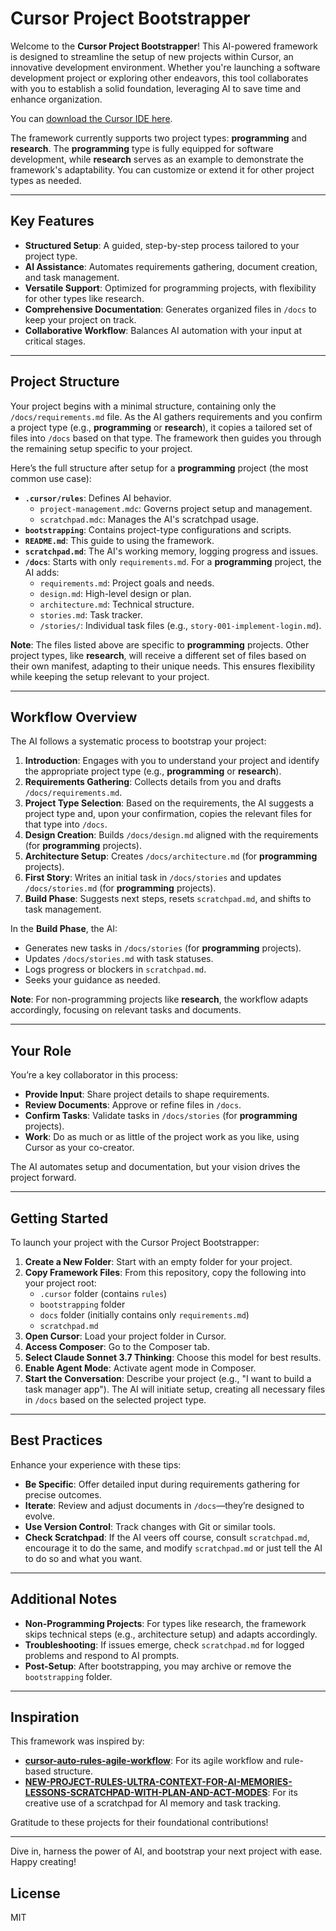 # Cursor Project Bootstrapper

Welcome to the **Cursor Project Bootstrapper**! This AI-powered framework is designed to streamline the setup of new projects within Cursor, an innovative development environment. Whether you're launching a software development project or exploring other endeavors, this tool collaborates with you to establish a solid foundation, leveraging AI to save time and enhance organization.

You can [download the Cursor IDE here](https://www.cursor.com/).

The framework currently supports two project types: **programming** and **research**. The **programming** type is fully equipped for software development, while **research** serves as an example to demonstrate the framework's adaptability. You can customize or extend it for other project types as needed.

---

## Key Features

- **Structured Setup**: A guided, step-by-step process tailored to your project type.
- **AI Assistance**: Automates requirements gathering, document creation, and task management.
- **Versatile Support**: Optimized for programming projects, with flexibility for other types like research.
- **Comprehensive Documentation**: Generates organized files in `/docs` to keep your project on track.
- **Collaborative Workflow**: Balances AI automation with your input at critical stages.

---

## Project Structure

Your project begins with a minimal structure, containing only the `/docs/requirements.md` file. As the AI gathers requirements and you confirm a project type (e.g., **programming** or **research**), it copies a tailored set of files into `/docs` based on that type. The framework then guides you through the remaining setup specific to your project.

Here’s the full structure after setup for a **programming** project (the most common use case):

- **`.cursor/rules`**: Defines AI behavior.
  - `project-management.mdc`: Governs project setup and management.
  - `scratchpad.mdc`: Manages the AI's scratchpad usage.
- **`bootstrapping`**: Contains project-type configurations and scripts.
- **`README.md`**: This guide to using the framework.
- **`scratchpad.md`**: The AI's working memory, logging progress and issues.
- **`/docs`**: Starts with only `requirements.md`. For a **programming** project, the AI adds:
  - `requirements.md`: Project goals and needs.
  - `design.md`: High-level design or plan.
  - `architecture.md`: Technical structure.
  - `stories.md`: Task tracker.
  - `/stories/`: Individual task files (e.g., `story-001-implement-login.md`).

**Note**: The files listed above are specific to **programming** projects. Other project types, like **research**, will receive a different set of files based on their own manifest, adapting to their unique needs. This ensures flexibility while keeping the setup relevant to your project.

---

## Workflow Overview

The AI follows a systematic process to bootstrap your project:

1. **Introduction**: Engages with you to understand your project and identify the appropriate project type (e.g., **programming** or **research**).
2. **Requirements Gathering**: Collects details from you and drafts `/docs/requirements.md`.
3. **Project Type Selection**: Based on the requirements, the AI suggests a project type and, upon your confirmation, copies the relevant files for that type into `/docs`.
4. **Design Creation**: Builds `/docs/design.md` aligned with the requirements (for **programming** projects).
5. **Architecture Setup**: Creates `/docs/architecture.md` (for **programming** projects).
6. **First Story**: Writes an initial task in `/docs/stories` and updates `/docs/stories.md` (for **programming** projects).
7. **Build Phase**: Suggests next steps, resets `scratchpad.md`, and shifts to task management.

In the **Build Phase**, the AI:
- Generates new tasks in `/docs/stories` (for **programming** projects).
- Updates `/docs/stories.md` with task statuses.
- Logs progress or blockers in `scratchpad.md`.
- Seeks your guidance as needed.

**Note**: For non-programming projects like **research**, the workflow adapts accordingly, focusing on relevant tasks and documents.

---

## Your Role

You’re a key collaborator in this process:

- **Provide Input**: Share project details to shape requirements.
- **Review Documents**: Approve or refine files in `/docs`.
- **Confirm Tasks**: Validate tasks in `/docs/stories` (for **programming** projects).
- **Work**: Do as much or as little of the project work as you like, using Cursor as your co-creator.

The AI automates setup and documentation, but your vision drives the project forward.

---

## Getting Started

To launch your project with the Cursor Project Bootstrapper:

1. **Create a New Folder**: Start with an empty folder for your project.
2. **Copy Framework Files**: From this repository, copy the following into your project root:
   - `.cursor` folder (contains `rules`)
   - `bootstrapping` folder
   - `docs` folder (initially contains only `requirements.md`)
   - `scratchpad.md`
3. **Open Cursor**: Load your project folder in Cursor.
4. **Access Composer**: Go to the Composer tab.
5. **Select Claude Sonnet 3.7 Thinking**: Choose this model for best results.
6. **Enable Agent Mode**: Activate agent mode in Composer.
7. **Start the Conversation**: Describe your project (e.g., "I want to build a task manager app"). The AI will initiate setup, creating all necessary files in `/docs` based on the selected project type.

---

## Best Practices

Enhance your experience with these tips:

- **Be Specific**: Offer detailed input during requirements gathering for precise outcomes.
- **Iterate**: Review and adjust documents in `/docs`—they’re designed to evolve.
- **Use Version Control**: Track changes with Git or similar tools.
- **Check Scratchpad**: If the AI veers off course, consult `scratchpad.md`, encourage it to do the same, and modify `scratchpad.md` or just tell the AI to do so and what you want.

---

## Additional Notes

- **Non-Programming Projects**: For types like research, the framework skips technical steps (e.g., architecture setup) and adapts accordingly.
- **Troubleshooting**: If issues emerge, check `scratchpad.md` for logged problems and respond to AI prompts.
- **Post-Setup**: After bootstrapping, you may archive or remove the `bootstrapping` folder.

---

## Inspiration

This framework was inspired by:

- **[cursor-auto-rules-agile-workflow](https://github.com/bmadcode/cursor-auto-rules-agile-workflow)**: For its agile workflow and rule-based structure.
- **[NEW-PROJECT-RULES-ULTRA-CONTEXT-FOR-AI-MEMORIES-LESSONS-SCRATCHPAD-WITH-PLAN-AND-ACT-MODES](https://github.com/T1nker-1220/NEW-PROJECT-RULES-ULTRA-CONTEXT-FOR-AI-MEMORIES-LESSONS-SCRATCHPAD-WITH-PLAN-AND-ACT-MODES)**: For its creative use of a scratchpad for AI memory and task tracking.

Gratitude to these projects for their foundational contributions!

---

Dive in, harness the power of AI, and bootstrap your next project with ease. Happy creating!

## License

MIT